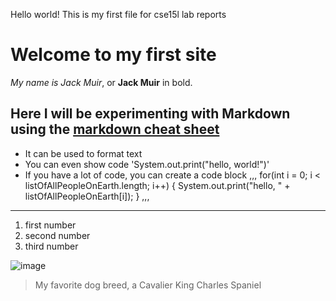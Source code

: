 Hello world! This is my first file for cse15l lab reports

# Welcome to my first site
*My name is Jack Muir*, or **Jack Muir** in bold. 

## Here I will be experimenting with Markdown using the [markdown cheat sheet](https://commonmark.org/help/)

* It can be used to format text
* You can even show code 'System.out.print("hello, world!")'
* If you have a lot of code, you can create a code block
,,,
for(int i = 0; i < listOfAllPeopleOnEarth.length; i++)
{
System.out.print("hello, " + listOfAllPeopleOnEarth[i]);
}
,,,

---


1. first number
2. second number 
3. third number





![image](https://hellobark.com/wp-content/uploads/cavalier-king-charles-spaniel.jpg)
> My favorite dog breed, a Cavalier King Charles Spaniel
